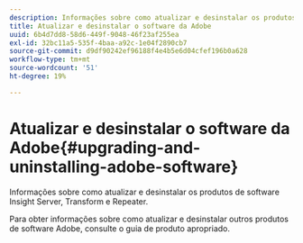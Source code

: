 ```yaml
---
description: Informações sobre como atualizar e desinstalar os produtos de software Insight Server, Transform e Repeater.
title: Atualizar e desinstalar o software da Adobe
uuid: 6b4d7dd8-58d6-449f-9048-46f23af255ea
exl-id: 32bc11a5-535f-4baa-a92c-1e04f2890cb7
source-git-commit: d9df90242ef96188f4e4b5e6d04cfef196b0a628
workflow-type: tm+mt
source-wordcount: '51'
ht-degree: 19%

---
```


# Atualizar e desinstalar o software da Adobe{#upgrading-and-uninstalling-adobe-software}

Informações sobre como atualizar e desinstalar os produtos de software Insight Server, Transform e Repeater.

Para obter informações sobre como atualizar e desinstalar outros produtos de software Adobe, consulte o guia de produto apropriado.
